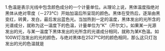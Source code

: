 1.色温是表示光线中包含颜色成分的一个计量单位。从理论上说，黑体温度指绝对黑体从绝对零度（－273℃）开始加温后所呈现的颜色。黑体在受热后，逐渐由黑变红，转黄，发白，最后发出蓝色光。当加热到一定的温度，黑体发出的光所含的光谱成分，就称为这一温度下的色温，计量单位为“K”（开尔文）。如果某一光源发出的光，与某一温度下黑体发出的光所含的光谱成分相同，就称为某K色温。如100W灯泡发出的光的颜色，与绝对黑体在2527℃时的颜色相同，那么这只灯泡发出的光的色温就是